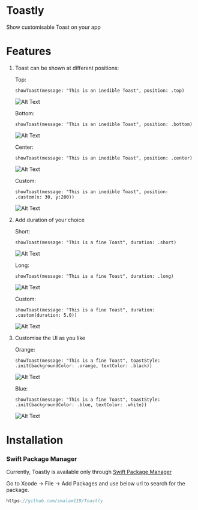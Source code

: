 # Toastly

Show customisable Toast on your app 

# Features

1. Toast can be shown at different positions:

    Top: 

    `showToast(message: "This is an inedible Toast", position: .top)`

    ![Alt Text](https://media.giphy.com/media/v1.Y2lkPTc5MGI3NjExZmE2OTdkMjdkMWZjZTJlOWEzMTEzYzg5OTI4MjEzZTU1Mjk2MjI3YSZlcD12MV9pbnRlcm5hbF9naWZzX2dpZklkJmN0PWc/reZFs1BmGioX4UWO9V/giphy.gif)

    Bottom: 

    `showToast(message: "This is an inedible Toast", position: .bottom)`

    ![Alt Text](https://media.giphy.com/media/v1.Y2lkPTc5MGI3NjExMzkxYTg1ZTlmYzc0N2Y3MDU1Njg2MjdmYWU4M2JiOWE2YjA4OWI1YiZlcD12MV9pbnRlcm5hbF9naWZzX2dpZklkJmN0PWc/Y6Nnc1OxTksFgymI36/giphy.gif)

    Center: 

    `showToast(message: "This is an inedible Toast", position: .center)`

    ![Alt Text](https://media.giphy.com/media/v1.Y2lkPTc5MGI3NjExODU5NTQ5ZDhiZmY4OTlhMzkyOWU2N2E2YjBmMWIxNzZkOWYzMjY2ZiZlcD12MV9pbnRlcm5hbF9naWZzX2dpZklkJmN0PWc/aBQIFggtU57LSkLUJ8/giphy.gif)

    Custom: 

    `showToast(message: "This is an inedible Toast", position: .custom(x: 30, y:200))`

  

    ![Alt Text](https://media.giphy.com/media/v1.Y2lkPTc5MGI3NjExZDIxZTAwYTRjYWEwNDA5MTU5YjI5MzYzNGFmOGRhYzA1NDBiMjAyOCZlcD12MV9pbnRlcm5hbF9naWZzX2dpZklkJmN0PWc/iI2O2h8kpvA49H0g11/giphy.gif)

  

2. Add duration of your choice

    Short:

     `showToast(message: "This is a fine Toast", duration: .short)`

    ![Alt Text](https://media.giphy.com/media/v1.Y2lkPTc5MGI3NjExYmJmZDA3MzQ0YjA2Njg2ZjM2ZDNiZDkyN2Q2NzAzOWE5MDczNzgwYiZlcD12MV9pbnRlcm5hbF9naWZzX2dpZklkJmN0PWc/CIDW0gRX6aY2IqMXOv/giphy.gif)

    Long:

    `showToast(message: "This is a fine Toast", duration: .long)`

    ![Alt Text](https://media.giphy.com/media/v1.Y2lkPTc5MGI3NjExOWQ2OTliMGFmNjAyZjI2ODI0NjYwZjEwY2ZmNmM0MDUzMmQwYTJmNSZlcD12MV9pbnRlcm5hbF9naWZzX2dpZklkJmN0PWc/pgWT8dTeSUmhJvCEQc/giphy.gif)

    Custom:

    `showToast(message: "This is a fine Toast", duration: .custom(duration: 5.0))`

    ![Alt Text](https://media.giphy.com/media/v1.Y2lkPTc5MGI3NjExZmNjNzhhNzY0Y2E3ZWJjNzdmODlmN2Y0YzMwODA4OTE0ZGI5MWQyYiZlcD12MV9pbnRlcm5hbF9naWZzX2dpZklkJmN0PWc/mhTM36wFZZnLWXvVFM/giphy.gif)

  

3. Customise the UI as you like

    Orange:

      `showToast(message: "This is a fine Toast", toastStyle: .init(backgroundColor: .orange, textColor: .black))`

    ![Alt Text](https://media.giphy.com/media/v1.Y2lkPTc5MGI3NjExMDEyZDQ0NTU1ZTY1Yzk3MGY3ZGU4NDNhNmRmYmVhN2VmMGM3MjM1YyZlcD12MV9pbnRlcm5hbF9naWZzX2dpZklkJmN0PWc/GPeXgnhT6zFMf0uhfg/giphy.gif)

    Blue:

      `showToast(message: "This is a fine Toast", toastStyle: .init(backgroundColor: .blue, textColor: .white))`

    ![Alt Text](https://media.giphy.com/media/v1.Y2lkPTc5MGI3NjExZGFmNzRjNGVlNTUyODYxYWZjNjIyOTA3Yjc3YjM1MzVhZTEwMjRlYiZlcD12MV9pbnRlcm5hbF9naWZzX2dpZklkJmN0PWc/ya46fKIB3zZfiezg6T/giphy.gif)

# Installation

### Swift Package Manager

Currently, Toastly is available only through  [Swift Package Manager](https://swift.org/package-manager/) 

Go to Xcode -> File -> Add Packages and use below url to search for the package.

```swift
https://github.com/smalam119/Toastly
```
